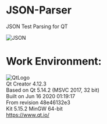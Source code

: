 # JSON-Parser
JSON Test Parsing for QT  

![JSON](https://user-images.githubusercontent.com/22214754/230704978-03218652-fe76-450a-8d37-f35be4c035d6.png)  

# **Work Environment:**       
![QtLogo](https://user-images.githubusercontent.com/22214754/179895211-d52559ab-35df-4fcc-bf69-7377739330d4.png)    
Qt Creator 4.12.3  
Based on Qt 5.14.2 (MSVC 2017, 32 bit)  
Built on Jun 16 2020 01:19:17  
From revision 48e46132e3  
Kit 5.15.2 MinGW 64-bit  
https://www.qt.io/  
